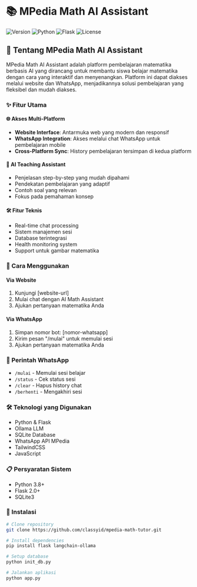 # 📚 MPedia Math AI Assistant

![Version](https://img.shields.io/badge/version-1.0.0-blue)
![Python](https://img.shields.io/badge/python-3.8%2B-brightgreen)
![Flask](https://img.shields.io/badge/flask-2.0%2B-lightgrey)
![License](https://img.shields.io/badge/license-MIT-orange)

## 🎯 Tentang MPedia Math AI Assistant

MPedia Math AI Assistant adalah platform pembelajaran matematika berbasis AI yang dirancang untuk membantu siswa belajar matematika dengan cara yang interaktif dan menyenangkan. Platform ini dapat diakses melalui website dan WhatsApp, menjadikannya solusi pembelajaran yang fleksibel dan mudah diakses.

### ✨ Fitur Utama

#### 🌐 Akses Multi-Platform
- **Website Interface**: Antarmuka web yang modern dan responsif
- **WhatsApp Integration**: Akses melalui chat WhatsApp untuk pembelajaran mobile
- **Cross-Platform Sync**: History pembelajaran tersimpan di kedua platform

#### 🤖 AI Teaching Assistant
- Penjelasan step-by-step yang mudah dipahami
- Pendekatan pembelajaran yang adaptif
- Contoh soal yang relevan
- Fokus pada pemahaman konsep

#### 🛠 Fitur Teknis
- Real-time chat processing
- Sistem manajemen sesi
- Database terintegrasi
- Health monitoring system
- Support untuk gambar matematika

### 🚀 Cara Menggunakan

#### Via Website
1. Kunjungi [website-url]
2. Mulai chat dengan AI Math Assistant
3. Ajukan pertanyaan matematika Anda

#### Via WhatsApp
1. Simpan nomor bot: [nomor-whatsapp]
2. Kirim pesan "/mulai" untuk memulai sesi
3. Ajukan pertanyaan matematika Anda

### 📌 Perintah WhatsApp
- `/mulai` - Memulai sesi belajar
- `/status` - Cek status sesi
- `/clear` - Hapus history chat
- `/berhenti` - Mengakhiri sesi

### 🛠 Teknologi yang Digunakan
- Python & Flask
- Ollama LLM
- SQLite Database
- WhatsApp API MPedia
- TailwindCSS
- JavaScript

### 📋 Persyaratan Sistem
- Python 3.8+
- Flask 2.0+
- SQLite3

### 🔧 Instalasi

```bash
# Clone repository
git clone https://github.com/classyid/mpedia-math-tutor.git

# Install dependencies
pip install flask langchain-ollama

# Setup database
python init_db.py

# Jalankan aplikasi
python app.py
